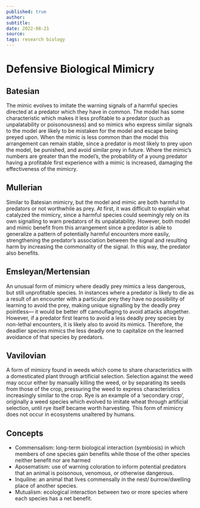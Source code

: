 ```yaml
---
published: true
author: 
subtitle: 
date: 2022-08-21
source: 
tags: research biology
---
```


# Defensive Biological Mimicry




## Batesian
The mimic evolves to imitate the warning signals of a harmful species directed at a predator which they have in common. The model has some characteristic which makes it less profitable to a predator (such as unpalatability or poisonousness) and so mimics who express similar signals to the model are likely to be mistaken for the model and escape being preyed upon. When the mimic is less common than the model this arrangement can remain stable, since a predator is most likely to prey upon the model, be punished, and avoid similar prey in future. Where the mimic’s numbers are greater than the model’s, the probability of a young predator having a profitable first experience with a mimic is increased, damaging the effectiveness of the mimicry.

## Mullerian
Similar to Batesian mimicry, but the model and mimic are both harmful to predators or not worthwhile as prey. At first, it was difficult to explain what catalyzed the mimicry, since a harmful species could seemingly rely on its own signalling to warn predators of its unpalatability. However, both model and mimic benefit from this arrangement since a predator is able to generalize a pattern of potentially harmful encounters more easily, strengthening the predator’s association between the signal and resulting harm by increasing the commonality of the signal. In this way, the predator also benefits.

## Emsleyan/Mertensian
An unusual form of mimicry where deadly prey mimics a less dangerous, but still unprofitable species. In instances where a predator is likely to die as a result of an encounter with a particular prey they have no possibility of learning to avoid the prey, making unique signalling by the deadly prey pointless— it would be better off camouflaging to avoid attacks altogether. However, if a predator first learns to avoid a less deadly prey species by non-lethal encounters, it is likely also to avoid its mimics. Therefore, the deadlier species mimics the less deadly one to capitalize on the learned avoidance of that species by predators.

## Vavilovian
A form of mimicry found in weeds which come to share characteristics with a domesticated plant through artificial selection. Selection against the weed may occur either by manually killing the weed, or by separating its seeds from those of the crop, pressuring the weed to express characteristics increasingly similar to the crop. Rye is an example of a ‘secondary crop’, originally a weed species which evolved to imitate wheat through artificial selection, until rye itself became worth harvesting. This form of mimicry does not occur in ecosystems unaltered by humans.

## Concepts
- Commensalism: long-term biological interaction (symbiosis) in which members of one species gain benefits while those of the other species neither benefit nor are harmed
- Aposematism: use of warning coloration to inform potential predators that an animal is poisonous, venomous, or otherwise dangerous.
- Inquiline: an animal that lives commensally in the nest/ burrow/dwelling place of another species.
- Mutualism: ecological interaction between two or more species where each species has a net benefit.
